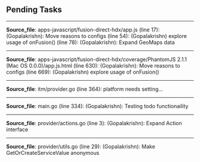 
 ## Pending Tasks
--------------------
**Source_file**: apps-javascript/fusion-direct-hdx/app.js
(line 17):  (Gopalakrishn): Move reasons to configs
(line 54):  (Gopalakrishn) explore usage of onFusion()
(line 78):  (Gopalakrishn): Expand GeoMaps data

--------------------
**Source_file**: apps-javascript/fusion-direct-hdx/coverage/PhantomJS 2.1.1 (Mac OS 0.0.0)/app.js.html
(line 630):  (Gopalakrishn): Move reasons to configs
(line 669):  (Gopalakrishn) explore usage of onFusion()

--------------------
**Source_file**: itm/provider.go
(line 364):  platform needs setting...

--------------------
**Source_file**: main.go
(line 334):  (Gopalakrishn): Testing todo functionaility

--------------------
**Source_file**: provider/actions.go
(line 3):  (Gopalakrishn): Expand Action interface

--------------------
**Source_file**: provider/utils.go
(line 29):  (Gopalakrishn): Make GetOrCreateServiceValue anonymous
